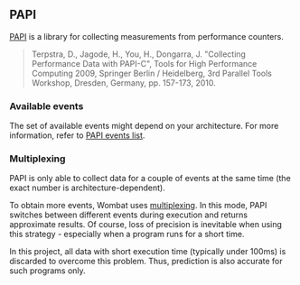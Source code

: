 ## PAPI

[PAPI](http://icl.utk.edu/papi/) is a library for collecting measurements from performance counters.

>Terpstra, D., Jagode, H., You, H., Dongarra, J. "Collecting Performance Data with PAPI-C", Tools for High Performance Computing 2009, Springer Berlin / Heidelberg, 3rd Parallel Tools Workshop, Dresden, Germany, pp. 157-173, 2010.


### Available events

The set of available events might depend on your architecture. For more information, refer to [PAPI events list](http://icl.cs.utk.edu/projects/papi/presets.html).


### Multiplexing

PAPI is only able to collect data for a couple of events at the same time (the exact number is architecture-dependent).

To obtain more events, Wombat uses [multiplexing](http://icl.cs.utk.edu/projects/papi/wiki/Multiplexing). In this mode, PAPI switches between different events during execution and returns approximate results. Of course, loss of precision is inevitable when using this strategy - especially when a program runs for a short time. 

In this project, all data with short execution time (typically under 100ms) is discarded to overcome this problem. Thus, prediction is also accurate for such programs only.
